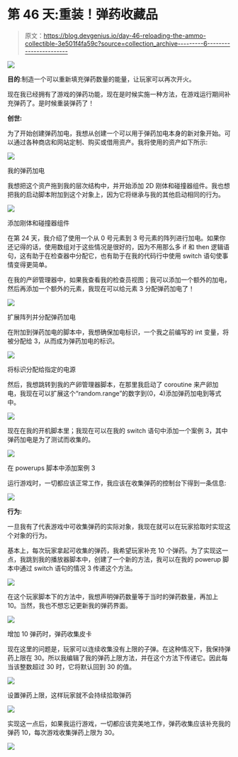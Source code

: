 # 第 46 天:重装！弹药收藏品

> 原文：<https://blog.devgenius.io/day-46-reloading-the-ammo-collectible-3e501f4fa59c?source=collection_archive---------6----------------------->

![](img/af811d648b652351b67017605cc2dde7.png)

**目的**:制造一个可以重新填充弹药数量的能量，让玩家可以再次开火。

现在我已经拥有了游戏的弹药功能，现在是时候实施一种方法，在游戏运行期间补充弹药了。是时候重装弹药了！

**创世:**

为了开始创建弹药加电，我想从创建一个可以用于弹药加电本身的新对象开始。可以通过各种商店和网站定制、购买或借用资产。我将使用的资产如下所示:

![](img/5d437f03ddf7389c757f0ea0dda039cd.png)

我的弹药加电

我想把这个资产拖到我的层次结构中，并开始添加 2D 刚体和碰撞器组件。我也想把我的启动脚本附加到这个对象上，因为它将继承与我的其他启动相同的行为。

![](img/b6404b8f2ee34e3fed37273f63d68ed7.png)

添加刚体和碰撞器组件

在第 24 天，我介绍了使用一个从 0 号元素到 3 号元素的阵列进行加电。如果你还记得的话，使用数组对于这些情况是很好的，因为不用那么多 if 和 then 逻辑语句，这有助于在检查器中分配它，也有助于在我的代码行中使用 switch 语句使事情变得更简单。

在我的产卵管理器中，如果我查看我的检查员视图；我可以添加一个额外的加电，然后再添加一个额外的元素，我现在可以给元素 3 分配弹药加电了！

![](img/2243149d9dc976a2be45bd0602567b2b.png)

扩展阵列并分配弹药加电

在附加到弹药加电的脚本中，我想确保加电标识，一个我之前编写的 int 变量，将被分配给 3，从而成为弹药加电的标识。

![](img/26555ef65e123a7e27bb2a9378f2de07.png)

将标识分配给指定的电源

然后，我想跳转到我的产卵管理器脚本，在那里我启动了 coroutine 来产卵加电，我现在可以扩展这个“random.range”的数字到(0，4)添加弹药加电到等式中。

![](img/62afa48c44b6082b31d8186e805bff40.png)

现在在我的开机脚本里；我现在可以在我的 switch 语句中添加一个案例 3，其中弹药加电是为了测试而收集的。

![](img/12106b16216ded9c374e32727b888976.png)

在 powerups 脚本中添加案例 3

运行游戏时，一切都应该正常工作，我应该在收集弹药的控制台下得到一条信息:

![](img/e4076e58d808dace1e0ca3b11b4a5637.png)

**行为:**

一旦我有了代表游戏中可收集弹药的实际对象，我现在就可以在玩家拾取时实现这个对象的行为。

基本上，每次玩家拿起可收集的弹药，我希望玩家补充 10 个弹药。为了实现这一点，我跳到我的播放器脚本中，创建了一个新的方法，我可以在我的 powerup 脚本中通过 switch 语句的情况 3 传递这个方法。

![](img/0c8b463266a07c9f95055f5cbc18d276.png)

在这个玩家脚本下的方法中，我想声明弹药数量等于当时的弹药数量，再加上 10。当然，我也不想忘记更新我的弹药界面。

![](img/4d194d90abe5896c4f40268db40112b1.png)

增加 10 弹药时，弹药收集皮卡

现在这里的问题是，玩家可以连续收集没有上限的子弹。在这种情况下，我保持弹药上限在 30。所以我编辑了我的弹药上限方法，并在这个方法下传递它。因此每当该整数超过 30 时，它将默认回到 30 的值。

![](img/e1e5bbd73a71a047aa01af19ac329eb1.png)

设置弹药上限，这样玩家就不会持续拾取弹药

![](img/ff232b3a81b945b337924df676c92187.png)

实现这一点后，如果我运行游戏，一切都应该完美地工作，弹药收集应该补充我的弹药 10，每次游戏收集弹药上限为 30。

![](img/af811d648b652351b67017605cc2dde7.png)